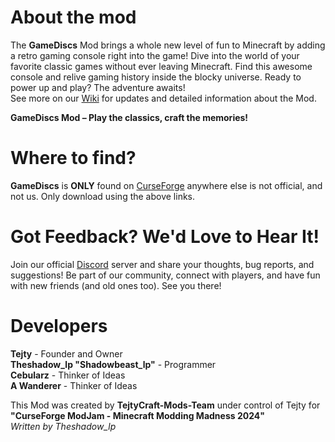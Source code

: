 # About the mod

The **GameDiscs** Mod brings a whole new level of fun to Minecraft by adding a retro gaming console right into the game! Dive into the world of your favorite classic games without ever leaving Minecraft. Find this awesome console and relive gaming history inside the blocky universe. Ready to power up and play? The adventure awaits! \
See more on our [Wiki](https://github.com/Tejty/GameDiscs/wiki) for updates and detailed information about the Mod.

**GameDiscs Mod – Play the classics, craft the memories!**

# Where to find?
**GameDiscs** is **ONLY** found on [CurseForge](https://www.curseforge.com/minecraft/mc-mods/game-discs)
anywhere else is not official, and not us. Only download using the above links.

# Got Feedback? We'd Love to Hear It!
Join our official [Discord](https://discord.gg/523uCvEdaG) server and share your thoughts, bug reports, and suggestions! Be part of our community, connect with players, and have fun with new friends (and old ones too). See you there!

# Developers
**Tejty** - Founder and Owner <br>
**Theshadow_lp "Shadowbeast_lp"** - Programmer <br>
**Cebularz** - Thinker of Ideas <br>
**A Wanderer** - Thinker of Ideas <br>

This Mod was created by **TejtyCraft-Mods-Team** under control of Tejty for **"CurseForge ModJam - Minecraft Modding Madness 2024"** \
*Written by Theshadow_lp*